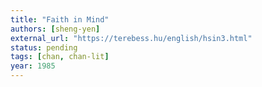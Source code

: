 ```yaml
---
title: "Faith in Mind"
authors: [sheng-yen]
external_url: "https://terebess.hu/english/hsin3.html"
status: pending
tags: [chan, chan-lit]
year: 1985
---
```


